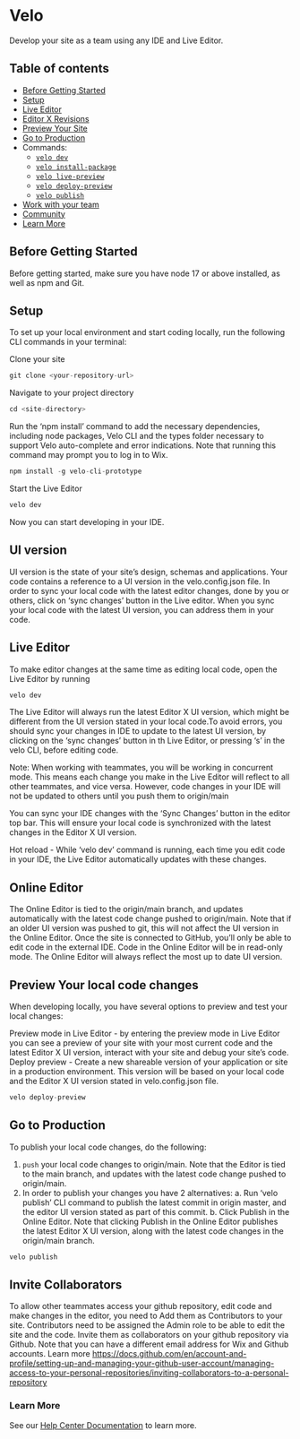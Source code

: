 # Velo

Develop your site as a team using any IDE and Live Editor.

## Table of contents

* [Before Getting Started]()
* [Setup]()
* [Live Editor]()
* [Editor X Revisions]()
* [Preview Your Site]()
* [Go to Production]()
* Commands:
  * [<code>velo dev</code>]()
  * [<code>velo install-package</code>]()
  * [<code>velo live-preview</code>]()
  * [<code>velo deploy-preview</code>]()
  * [<code>velo publish</code>]()
* [Work with your team]()
* [Community]()
* [Learn More]()


## Before Getting Started
Before getting started, make sure you have node 17 or above installed, as well as npm and Git.

## Setup 
To set up your local environment and start coding locally, run the following CLI commands in your terminal:

Clone your site 

  ```js
git clone <your-repository-url>
  ```

Navigate to your project directory

```js
cd <site-directory>
```

Run the ‘npm install’ command to add the necessary dependencies, including node packages, Velo CLI and the types folder necessary to support Velo auto-complete and error indications. Note that running this command may prompt you to log in to Wix. 

```js
npm install -g velo-cli-prototype
```

Start the Live Editor

```js
velo dev
```

Now you can start developing in your IDE. 

## UI version
UI version is the state of your site’s design, schemas and applications. Your code contains a reference to a UI version in the velo.config.json file. 
In order to sync your local code with the latest editor changes, done by you or others, click on ‘sync changes’ button in the Live editor. When you sync your local code with the latest UI version, you can address them in your code.

## Live Editor 
To make editor changes at the same time as editing local code, open the Live Editor by running 

  ```js
velo dev
  ``` 
The Live Editor will always run the latest Editor X UI version, which might be different from the UI version stated in your local code.To avoid errors, you should sync your changes in IDE to update to the latest UI version, by clicking on the ‘sync changes’ button in th Live Editor, or pressing ‘s’ in the velo CLI, before editing code.

Note: When working with teammates, you will be working in concurrent mode. This means each change you make in the Live Editor will reflect to all other teammates, and vice versa. However, code changes in your IDE will not be updated to others until you push them to origin/main 

You can sync your IDE changes with the ‘Sync Changes’ button in the editor top bar. This will ensure your local code is synchronized with the latest changes in the Editor X UI version.  

Hot reload - While ‘velo dev’ command is running, each time you edit code in your IDE, the Live Editor automatically updates with these changes.

## Online Editor
The Online Editor is tied to the origin/main branch, and updates automatically with the latest code change pushed to origin/main. Note that if an older UI version was pushed to git, this will not affect the UI version in the Online Editor.
Once the site is connected to GitHub, you’ll only be able to edit code in the external IDE. Code in the Online Editor will be in read-only mode.
The Online Editor will always reflect the most up to date UI version. 


## Preview Your local code changes 
When developing locally, you have several options to preview and test your local changes:

Preview mode in Live Editor - by entering the preview mode in Live Editor you can see a preview of your site with your most current code and the latest Editor X UI version, interact with your site and debug your site’s code.
Deploy preview - Create a new shareable version of your application or site in a production environment. This version will be based on your local code and the Editor X UI version stated in velo.config.json file.

  ```js
velo deploy-preview
  ``` 

## Go to Production 
To publish your local code changes, do the following: 
1. <code>push</code> your local code changes to origin/main. 
Note that the Editor is tied to the main branch, and updates with the latest code change pushed to origin/main.
2. In order to publish your changes you have 2 alternatives:
a. Run ‘velo publish’ CLI command to publish the latest commit in origin master, and the editor UI version stated as part of this commit.
b. Click Publish in the Online Editor. Note that clicking Publish in the Online Editor publishes the latest Editor X UI version, along with the latest code changes in the origin/main branch. 

  ```js
velo publish
  ``` 

## Invite Collaborators 
To allow other teammates access your github repository, edit code and make changes in the editor, you need to
Add them as Contributors to your site. Contributors need to be assigned the Admin role to be able to edit the site and the code. 
Invite them as collaborators on your github repository via Github. Note that you can have a different email address for Wix and Github accounts. Learn more https://docs.github.com/en/account-and-profile/setting-up-and-managing-your-github-user-account/managing-access-to-your-personal-repositories/inviting-collaborators-to-a-personal-repository

### Learn More
See our [Help Center Documentation]() to learn more.





